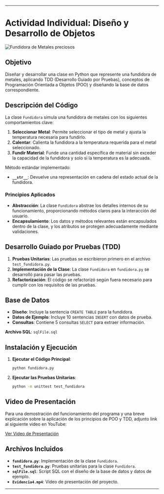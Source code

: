 
---

# Actividad Individual: Diseño y Desarrollo de Objetos
![Fundidora de Metales preciosos](https://github.com/user-attachments/assets/c3106541-74c3-4343-acd1-dfe4c63ef992)

## Objetivo

Diseñar 
y desarrollar una clase en Python que represente una fundidora de metales, aplicando TDD (Desarrollo Guiado por Pruebas), conceptos de Programación Orientada a Objetos (POO) y diseñando la base de datos correspondiente.

## Descripción del Código

La clase `Fundidora` simula una fundidora de metales con los siguientes comportamientos clave:

1. **Seleccionar Metal**: Permite seleccionar el tipo de metal y ajusta la temperatura necesaria para fundirlo.
2. **Calentar**: Calienta la fundidora a la temperatura requerida para el metal seleccionado.
3. **Fundir Material**: Funde una cantidad específica de material sin exceder la capacidad de la fundidora y solo si la temperatura es la adecuada.

Método estándar implementado:
- **`__str__`**: Devuelve una representación en cadena del estado actual de la fundidora.

### Principios Aplicados

- **Abstracción**: La clase `Fundidora` abstrae los detalles internos de su funcionamiento, proporcionando métodos claros para la interacción del usuario.
- **Encapsulamiento**: Los datos y métodos relevantes están encapsulados dentro de la clase, y los atributos se protegen adecuadamente mediante validaciones.

## Desarrollo Guiado por Pruebas (TDD)

1. **Pruebas Unitarias**: Las pruebas se escribieron primero en el archivo `test_fundidora.py`.
2. **Implementación de la Clase**: La clase `Fundidora` en `fundidora.py` se desarrolló para pasar las pruebas.
3. **Refactorización**: El código se refactorizó según fuera necesario para cumplir con los requisitos de las pruebas.

## Base de Datos

- **Diseño**: Incluye la sentencia `CREATE TABLE` para la fundidora.
- **Datos de Ejemplo**: Incluye 10 sentencias `INSERT` con datos de prueba.
- **Consultas**: Contiene 5 consultas `SELECT` para extraer información.

**Archivo SQL**: `sqlFile.sql`

## Instalación y Ejecución

1. **Ejecutar el Código Principal**:
   ```bash
   python fundidora.py
   ```

2. **Ejecutar las Pruebas Unitarias**:
   ```bash
   python -m unittest test_fundidora
   ```

## Video de Presentación

Para una demostración del funcionamiento del programa y una breve explicación sobre la aplicación de los principios de POO y TDD, adjunto link al siguiente video en YouTube:

[Ver Video de Presentación](https://youtu.be/BADQmpgejzo)


## Archivos Incluidos

- **`fundidora.py`**: Implementación de la clase `Fundidora`.
- **`test_fundidora.py`**: Pruebas unitarias para la clase `Fundidora`.
- **`sqlFile.sql`**: Script SQL con el diseño de la base de datos y datos de ejemplo.
- **`Evidencia4.mp4`**: Video de presentación del proyecto.

---
